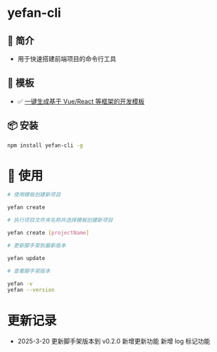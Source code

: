 # yefan-cli

## 📖 简介

- 用于快速搭建前端项目的命令行工具

## 📕 模板

- ✅ [一键生成基于 Vue/React 等框架的开发模板](https://www.npmjs.com/package/yefan-cli)

## 📦 安装

```bash
npm install yefan-cli -g
```

# 🚩 使用

```bash
# 使用模板创建新项目

yefan create

# 执行项目文件夹名称并选择模板创建新项目

yefan create [projectName]

# 更新脚手架到最新版本

yefan update

# 查看脚手架版本

yefan -v
yefan --version
```

# 更新记录

- 2025-3-20 更新脚手架版本到 v0.2.0
  新增更新功能
  新增 log 标记功能
